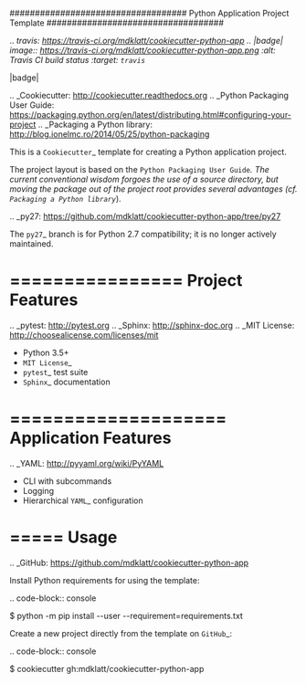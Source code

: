 ###################################
Python Application Project Template
###################################

.. _travis: https://travis-ci.org/mdklatt/cookiecutter-python-app
.. |badge| image:: https://travis-ci.org/mdklatt/cookiecutter-python-app.png
   :alt: Travis CI build status
   :target: `travis`_

|badge|

.. _Cookiecutter: http://cookiecutter.readthedocs.org
.. _Python Packaging User Guide: https://packaging.python.org/en/latest/distributing.html#configuring-your-project
.. _Packaging a Python library: http://blog.ionelmc.ro/2014/05/25/python-packaging


This is a `Cookiecutter`_ template for creating a Python application project.

The project layout is based on the `Python Packaging User Guide`_. The current
conventional wisdom forgoes the use of a source directory, but moving the
package out of the project root provides several advantages (*cf.*
`Packaging a Python library`_).


.. _py27: https://github.com/mdklatt/cookiecutter-python-app/tree/py27

The `py27`_ branch is for Python 2.7 compatibility; it is no longer actively
maintained.


================
Project Features
================

.. _pytest: http://pytest.org
.. _Sphinx: http://sphinx-doc.org
.. _MIT License: http://choosealicense.com/licenses/mit

- Python 3.5+
- `MIT License`_
- `pytest`_ test suite
- `Sphinx`_ documentation


====================
Application Features
====================

.. _YAML: http://pyyaml.org/wiki/PyYAML

- CLI with subcommands
- Logging
- Hierarchical `YAML`_ configuration


=====
Usage
=====

.. _GitHub: https://github.com/mdklatt/cookiecutter-python-app


Install Python requirements for using the template:

.. code-block:: console

  $ python -m pip install --user --requirement=requirements.txt


Create a new project directly from the template on `GitHub`_:

.. code-block:: console

  $ cookiecutter gh:mdklatt/cookiecutter-python-app
